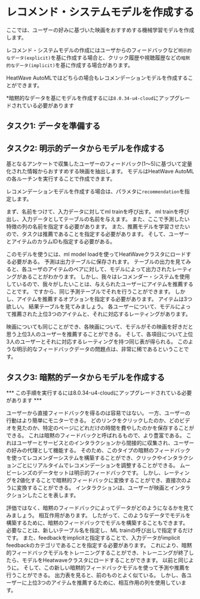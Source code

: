 # レコメンド・システムモデルを作成する

ここでは、ユーザーの好みに基づいた映画をおすすめする機械学習モデルを作成します。

レコメンド・システムモデルの作成にはユーザからのフィードバックなど`明示的なデータ(explicit)`を基に作成する場合と、クリック履歴や視聴履歴などの`暗黙的なデータ(implicit)`を基に作成する場合があります。

HeatWave AutoMLではどちらの場合もレコメンデーションモデルを作成することができます。

*暗黙的なデータを基にモデルを作成するには`8.0.34-u4-cloud`にアップグレードされている必要があります

## タスク1: データを準備する


## タスク2: 明示的データからモデルを作成する
基となるアンケートで収集したユーザーのフィードバック(1〜5)に基づいて定量化された情報からおすすめする映画を抽出します。
モデルはHeatWave AutoMLの各ルーチンを実行することで作成できます。

レコメンデーションモデルを作成する場合は、パラメタに`recommendation`を指定します。

まず、名前をつけて、入力データに対してml trainを呼び出す。
ml trainを呼び出し、入力データとしてテーブルの名前を与えます。
また、ここで予測したい特徴の列の名前を指定する必要があります。
また、推薦モデルを学習させたいので、タスクは推薦であることを指定する必要があります。
そして、ユーザーとアイテムのカラムIDも指定する必要がある。

このモデルを使うには、ml model loadを使ってHeatWaveクラスタにロードする必要がある。
予測は出力テーブルに保存されます。
テーブルの出力を見てみると、各ユーザのアイテムのペアに対して、モデルによって出力されたレーティングがあることがわかります。
しかし、我々はレコメンダー・システムを使用しているので、我々がしたいことは、与えられたユーザーにアイテムを推薦することです。
ですから、同じ予測テーブルでそれを行うことができます。
しかし、アイテムを推薦するオプションを指定する必要があります。
アイテムは3つ欲しい。
結果テーブルを見てみましょう。
各ユーザーについて、モデルによって推薦された上位3つのアイテムと、それに対応するレーティングがあります。

映画についても同じことができ、各映画について、モデルがその映画を好きだと思う上位3人のユーザーを推薦することができる。
そして、各項目について上位3人のユーザーとそれに対応するレーティングを持つ同じ表が得られる。
このような明示的なフィードバックデータの問題点は、非常に稀であるということです。

## タスク3: 暗黙的データからモデルを作成する
*** この手順を実行するには8.0.34-u4-cloudにアップグレードされている必要があります ***

ユーザーから直接フィードバックを得るのは容易ではない。
一方、ユーザーの行動はより簡単にモニターできる。
どのリンクをクリックしたのか、どのビデオを見たのか、特定のページにどれだけの時間を費やしたのかを保存することができる。
これは暗黙のフィードバックと呼ばれるもので、より豊富である。
これはユーザーとサービスとのインタラクションから間接的に収集され、ユーザーの好みの代理として機能する。
そのため、このタイプの暗黙のフィードバックを使ってレコメンダーシステムを構築することができ、クリックやインタラクションごとにリアルタイムでレコメンデーションを調整することができる。
ムービーレンズのデータセットは明示的フィードバックです。
しかし、レーティングを2値化することで暗黙的フィードバックに変換することができ、直接次のように変換することができる。
インタラクションは、ユーザーが映画とインタラクションしたことを表します。

評価ではなく、暗黙のフィードバックによってデータがどのようになるかを見てみましょう。
相互作用があります。
したがって、このようなデータでモデルを構築するために、暗黙のフィードバックでモデルを構築することもできます。
必要なことは、新しいテーブル名を指定し、ML trainの呼び出しで指定するだけです。
また、feedbackをimplicitと指定することで、入力データがimplicit feedbackのカテゴリであることを指定する必要があります。
これにより、暗黙的フィードバックモデルをトレーニングすることができ、トレーニングが終了したら、モデルをHeatwaveクラスタにロードすることができます。
以前と同じように。
そして、この新しい暗黙的フィードバックモデルを使って予測や推薦を行うことができる。
出力表を見ると、前のものとよく似ている。
しかし、各ユーザーに上位3つのアイテムを推薦するために、相互作用の列を使用しています。


